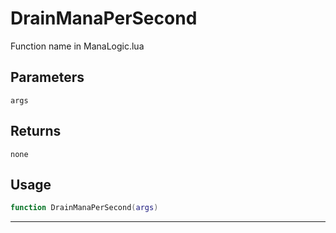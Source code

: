 # DrainManaPerSecond
Function name in ManaLogic.lua
## Parameters
`args`
## Returns
`none`
## Usage
```lua
function DrainManaPerSecond(args)
```
---
